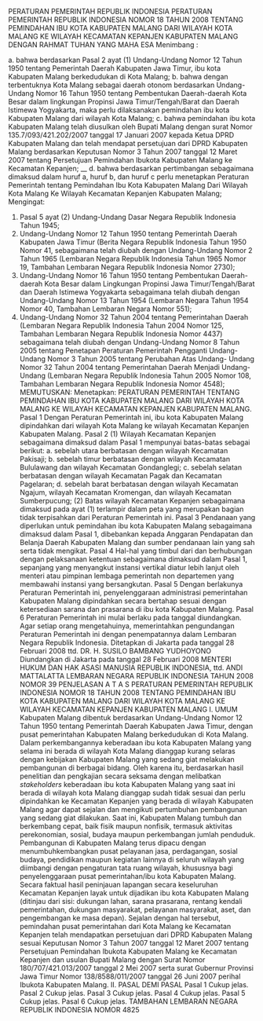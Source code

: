  PERATURAN PEMERINTAH REPUBLIK INDONESIA PERATURAN PEMERINTAH REPUBLIK INDONESIA NOMOR 18 TAHUN 2008 TENTANG PEMINDAHAN IBU KOTA KABUPATEN MALANG DARI WILAYAH KOTA MALANG KE WILAYAH KECAMATAN KEPANJEN KABUPATEN MALANG
DENGAN RAHMAT TUHAN YANG MAHA ESA
Menimbang :

a. bahwa berdasarkan Pasal 2 ayat (1) Undang-Undang Nomor 12 Tahun 1950 tentang Pemerintah Daerah Kabupaten Jawa Timur, ibu kota Kabupaten Malang berkedudukan di Kota Malang;
b. bahwa dengan terbentuknya Kota Malang sebagai daerah otonom berdasarkan Undang-Undang Nomor 16 Tahun 1950 tentang Pembentukan Daerah-daerah Kota Besar dalam lingkungan Propinsi Jawa Timur/Tengah/Barat dan Daerah Istimewa Yogyakarta, maka perlu dilaksanakan pemindahan ibu kota Kabupaten Malang dari wilayah Kota Malang;
c. bahwa pemindahan ibu kota Kabupaten Malang telah diusulkan oleh Bupati Malang dengan surat Nomor 135.7/093/421.202/2007 tanggal 17 Januari 2007 kepada Ketua DPRD Kabupaten Malang dan telah mendapat persetujuan dari DPRD Kabupaten Malang berdasarkan Keputusan Nomor 3 Tahun 2007 tanggal 12 Maret 2007 tentang Persetujuan Pemindahan Ibukota Kabupaten Malang ke Kecamatan Kepanjen; __ d. bahwa berdasarkan pertimbangan sebagaimana dimaksud dalam huruf a, huruf b, dan huruf c perlu menetapkan Peraturan Pemerintah tentang Pemindahan Ibu Kota Kabupaten Malang Dari Wilayah Kota Malang Ke Wilayah Kecamatan Kepanjen Kabupaten Malang;
Mengingat:

1. Pasal 5 ayat (2) Undang-Undang Dasar Negara Republik Indonesia Tahun 1945;
2. Undang-Undang Nomor 12 Tahun 1950 tentang Pemerintah Daerah Kabupaten Jawa Timur (Berita Negara Republik Indonesia Tahun 1950 Nomor 41, sebagaimana telah diubah dengan Undang-Undang Nomor 2 Tahun 1965 (Lembaran Negara Republik Indonesia Tahun 1965 Nomor 19, Tambahan Lembaran Negara Republik Indonesia Nomor 2730);
3. Undang-Undang Nomor 16 Tahun 1950 tentang Pembentukan Daerah-daerah Kota Besar dalam Lingkungan Propinsi Jawa Timur/Tengah/Barat dan Daerah Istimewa Yogyakarta sebagaimana telah diubah dengan Undang-Undang Nomor 13 Tahun 1954 (Lembaran Negara Tahun 1954 Nomor 40, Tambahan Lembaran Negara Nomor 551);
4. Undang-Undang Nomor 32 Tahun 2004 tentang Pemerintahan Daerah (Lembaran Negara Republik Indonesia Tahun 2004 Nomor 125, Tambahan Lembaran Negara Republik Indonesia Nomor 4437) sebagaimana telah diubah dengan Undang-Undang Nomor 8 Tahun 2005 tentang Penetapan Peraturan Pemerintah Pengganti Undang-Undang Nomor 3 Tahun 2005 tentang Perubahan Atas Undang- Undang Nomor 32 Tahun 2004 tentang Pemerintahan Daerah Menjadi Undang-Undang (Lembaran Negara Republik Indonesia Tahun 2005 Nomor 108, Tambahan Lembaran Negara Republik Indonesia Nomor 4548);
MEMUTUSKAN:
 Menetapkan: PERATURAN PEMERINTAH TENTANG PEMINDAHAN IBU KOTA KABUPATEN MALANG DARI WILAYAH KOTA MALANG KE WILAYAH KECAMATAN KEPANJEN KABUPATEN MALANG.
Pasal 1
Dengan Peraturan Pemerintah ini, ibu kota Kabupaten Malang dipindahkan dari wilayah Kota Malang ke wilayah Kecamatan Kepanjen Kabupaten Malang.
Pasal 2
(1) Wilayah Kecamatan Kepanjen sebagaimana dimaksud dalam Pasal 1 mempunyai batas-batas sebagai berikut:
a. sebelah utara berbatasan dengan wilayah Kecamatan Pakisaji;
b. sebelah timur berbatasan dengan wilayah Kecamatan Bululawang dan wilayah Kecamatan Gondanglegi;
c. sebelah selatan berbatasan dengan wilayah Kecamatan Pagak dan Kecamatan Pagelaran;
d. sebelah barat berbatasan dengan wilayah Kecamatan Ngajum, wilayah Kecamatan Kromengan, dan wilayah Kecamatan Sumberpucung;
(2) Batas wilayah Kecamatan Kepanjen sebagaimana dimaksud pada ayat (1) terlampir dalam peta yang merupakan bagian tidak terpisahkan dari Peraturan Pemerintah ini.
Pasal 3
Pendanaan yang diperlukan untuk pemindahan ibu kota Kabupaten Malang sebagaimana dimaksud dalam Pasal 1, dibebankan kepada Anggaran Pendapatan dan Belanja Daerah Kabupaten Malang dan sumber pendanaan lain yang sah serta tidak mengikat.
Pasal 4
Hal-hal yang timbul dari dan berhubungan dengan pelaksanaan ketentuan sebagaimana dimaksud dalam Pasal 1, sepanjang yang menyangkut instansi vertikal diatur lebih lanjut oleh menteri atau pimpinan lembaga pemerintah non departemen yang membawahi instansi yang bersangkutan.
Pasal 5
Dengan berlakunya Peraturan Pemerintah ini, penyelenggaraan administrasi pemerintahan Kabupaten Malang dipindahkan secara bertahap sesuai dengan ketersediaan sarana dan prasarana di ibu kota Kabupaten Malang.
Pasal 6
Peraturan Pemerintah ini mulai berlaku pada tanggal diundangkan.
Agar setiap orang mengetahuinya, memerintahkan pengundangan Peraturan Pemerintah ini dengan penempatannya dalam Lembaran Negara Republik Indonesia. Ditetapkan di Jakarta pada tanggal 28 Februari 2008 ttd. DR. H. SUSILO BAMBANG YUDHOYONO Diundangkan di Jakarta pada tanggal 28 Februari 2008 MENTERI HUKUM DAN HAK ASASI MANUSIA REPUBLIK INDONESIA, ttd. ANDI MATTALATTA LEMBARAN NEGARA REPUBLIK INDONESIA TAHUN 2008 NOMOR 39 PENJELASAN A T A S PERATURAN PEMERINTAH REPUBLIK INDONESIA NOMOR 18 TAHUN 2008 TENTANG PEMINDAHAN IBU KOTA KABUPATEN MALANG DARI WILAYAH KOTA MALANG KE WILAYAH KECAMATAN KEPANJEN KABUPATEN MALANG I. UMUM Kabupaten Malang dibentuk berdasarkan Undang-Undang Nomor 12 Tahun 1950 tentang Pemerintah Daerah Kabupaten Jawa Timur, dengan pusat pemerintahan Kabupaten Malang berkedudukan di Kota Malang. Dalam perkembangannya keberadaan ibu kota Kabupaten Malang yang selama ini berada di wilayah Kota Malang dianggap kurang selaras dengan kebijakan Kabupaten Malang yang sedang giat melakukan pembangunan di berbagai bidang. Oleh karena itu, berdasarkan hasil penelitian dan pengkajian secara seksama dengan melibatkan _stakeholders_ keberadaan ibu kota Kabupaten Malang yang saat ini berada di wilayah kota Malang dianggap sudah tidak sesuai dan perlu dipindahkan ke Kecamatan Kepanjen yang berada di wilayah Kabupaten Malang agar dapat sejalan dan mengikuti pertumbuhan pembangunan yang sedang giat dilakukan. Saat ini, Kabupaten Malang tumbuh dan berkembang cepat, baik fisik maupun nonfisik, termasuk aktivitas perekonomian, sosial, budaya maupun perkembangan jumlah penduduk. Pembangunan di Kabupaten Malang terus dipacu dengan menumbuhkembangkan pusat pelayanan jasa, perdagangan, sosial budaya, pendidikan maupun kegiatan lainnya di seluruh wilayah yang diimbangi dengan pengaturan tata ruang wilayah, khususnya bagi penyelenggaraan pusat pemerintahan/ibu kota Kabupaten Malang. Secara faktual hasil peninjauan lapangan secara keseluruhan Kecamatan Kepanjen layak untuk dijadikan ibu kota Kabupaten Malang (ditinjau dari sisi: dukungan lahan, sarana prasarana, rentang kendali pemerintahan, dukungan masyarakat, pelayanan masyarakat, aset, dan pengembangan ke masa depan). Sejalan dengan hal tersebut, pemindahan pusat pemerintahan dari Kota Malang ke Kecamatan Kepanjen telah mendapatkan persetujuan dari DPRD Kabupaten Malang sesuai Keputusan Nomor 3 Tahun 2007 tanggal 12 Maret 2007 tentang Persetujuan Pemindahan Ibukota Kabupaten Malang ke Kecamatan Kepanjen dan usulan Bupati Malang dengan Surat Nomor 180/707/421.013/2007 tanggal 2 Mei 2007 serta surat Gubernur Provinsi Jawa Timur Nomor 138/8588/011/2007 tanggal 26 Juni 2007 perihal Ibukota Kabupaten Malang. II. PASAL DEMI PASAL
Pasal 1
Cukup jelas.
Pasal 2
Cukup jelas.
Pasal 3
Cukup jelas.
Pasal 4
Cukup jelas.
Pasal 5
Cukup jelas.
Pasal 6
Cukup jelas. TAMBAHAN LEMBARAN NEGARA REPUBLIK INDONESIA NOMOR 4825